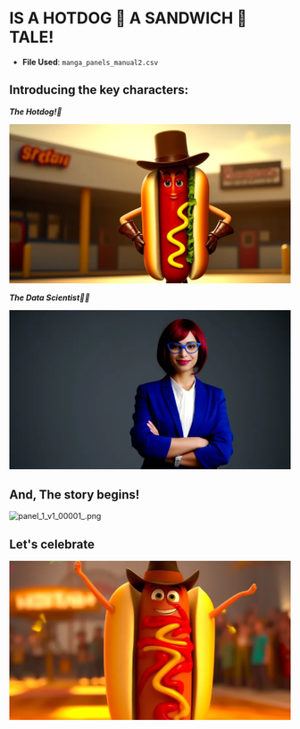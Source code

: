 # IS A HOTDOG 🌭 A SANDWICH 🥪 TALE! 
- **File Used**: `manga_panels_manual2.csv`
## Introducing the key characters:

***The Hotdog!🌭***

![hotdog_intro.webp](/inputs/reference_images/hotdog_intro.webp)

***The Data Scientist👩‍💻***

![datascientist_entry.webp](/inputs/reference_images/datascientist_entry.webp)

## And, The story begins!
![panel_1_v1_00001_.png](/outputs/manga_panels_manual_new/panel_1_v1_00001_.png)

## Let's celebrate

![hotdog_victory2.webp](/inputs/reference_images/hotdog_victory2.webp)

